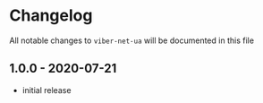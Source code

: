 # Changelog

All notable changes to `viber-net-ua` will be documented in this file

## 1.0.0 - 2020-07-21

- initial release
